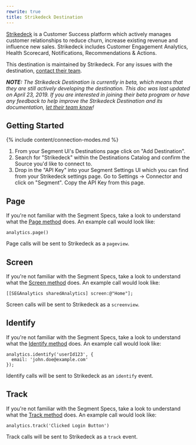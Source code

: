 ```yaml
---
rewrite: true
title: Strikedeck Destination
---
```

[Strikedeck](https://strikedeck.com/?utm_source=segmentio&utm_medium=docs&utm_campaign=partners) is a Customer Success platform which actively manages customer relationships to reduce churn, increase existing revenue and influence new sales. Strikedeck includes  Customer Engagement Analytics, Health Scorecard, Notifications, Recommendations & Actions.

This destination is maintained by Strikedeck. For any issues with the destination, [contact their team](mailto:support@strikedeck.com).

_**NOTE:** The Strikedeck Destination is currently in beta, which means that they are still actively developing the destination. This doc was last updated on April 23, 2019. If you are interested in joining their beta program or have any feedback to help improve the Strikedeck Destination and its documentation, [let their team know](mailto:support@strikedeck.com)!_


## Getting Started

{% include content/connection-modes.md %}

1. From your Segment UI's Destinations page click on "Add Destination".
2. Search for "Strikedeck" within the Destinations Catalog and confirm the Source you'd like to connect to.
3. Drop in the "API Key" into your Segment Settings UI which you can find from your Strikedeck settings page. Go to Settings -> Connector and click on "Segment". Copy the API Key from this page.

## Page

If you're not familiar with the Segment Specs, take a look to understand what the [Page method](https://segment.com/docs/connections/spec/page/) does. An example call would look like:

```
analytics.page()
```

Page calls will be sent to Strikedeck as a `pageview`.


## Screen

If you're not familiar with the Segment Specs, take a look to understand what the [Screen method](https://segment.com/docs/connections/spec/screen/) does. An example call would look like:

```
[[SEGAnalytics sharedAnalytics] screen:@"Home"];
```

Screen calls will be sent to Strikedeck as a `screenview`.


## Identify

If you're not familiar with the Segment Specs, take a look to understand what the [Identify method](https://segment.com/docs/connections/spec/identify/) does. An example call would look like:

```
analytics.identify('userId123', {
  email: 'john.doe@example.com'
});
```

Identify calls will be sent to Strikedeck as an `identify` event.


## Track

If you're not familiar with the Segment Specs, take a look to understand what the [Track method](https://segment.com/docs/connections/spec/track/) does. An example call would look like:

```
analytics.track('Clicked Login Button')
```

Track calls will be sent to Strikedeck as a `track` event.

